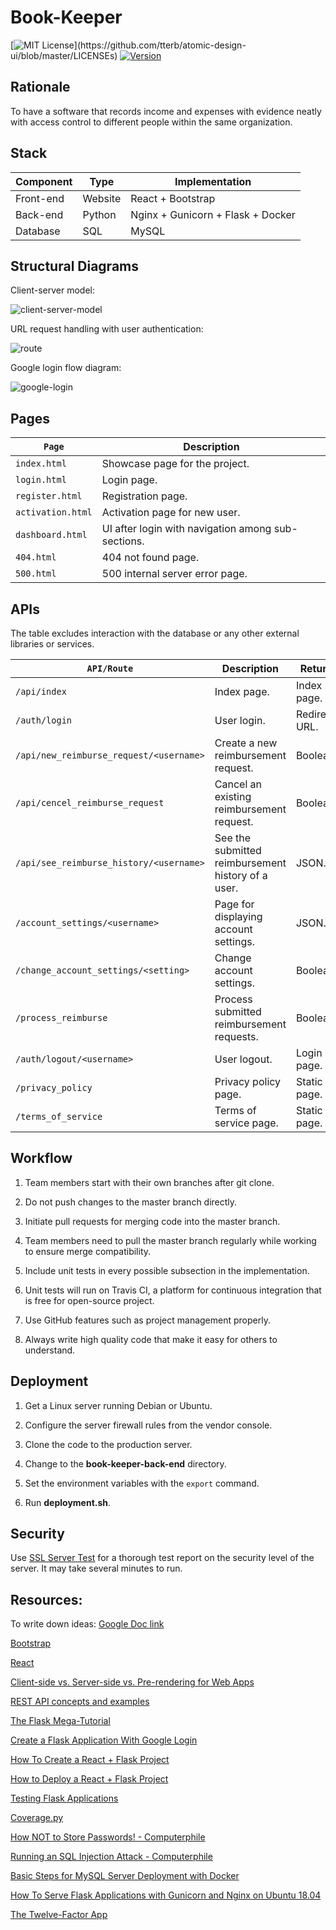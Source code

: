 # Book-Keeper

[![MIT License](https://img.shields.io/apm/l/atomic-design-ui.svg?)](https://github.com/tterb/atomic-design-ui/blob/master/LICENSEs)  [![Version](https://badge.fury.io/gh/tterb%2FHyde.svg)](https://badge.fury.io/gh/tterb%2FHyde)  

## Rationale

To have a software that records income and expenses with evidence neatly with access control to different people within the same organization.

## Stack

| Component 	| Type    	| Implementation                    	|
|-----------	|---------	|-----------------------------------	|
| Front-end 	| Website 	| React + Bootstrap                 	|
| Back-end  	| Python  	| Nginx + Gunicorn + Flask + Docker 	|
| Database  	| SQL     	| MySQL                             	|

## Structural Diagrams

Client-server model:

![client-server-model](structural-diagrams/Book-Keeping-Client-Server-Model.png)

URL request handling with user authentication:

![route](structural-diagrams/Routes.png)

Google login flow diagram:

![google-login](structural-diagrams/Google-Authentication.png)

## Pages

| `Page`            	| Description                                        	|
|-----------------	|----------------------------------------------------	|
| `index.html`      	| Showcase page for the project.                     	|
| `login.html`      	| Login page.                                        	|
| `register.html`   	| Registration page.                                 	|
| `activation.html` 	| Activation page for new user.                      	|
| `dashboard.html`  	| UI after login with navigation among sub-sections. 	|
| `404.html`        	| 404 not found page.                                	|
| `500.html`        	| 500 internal server error page.                    	|

## APIs

The table excludes interaction with the database or any other external libraries or services.

| `API/Route`                         	| Description                                        	| Return          	|
|-----------------------------------	|----------------------------------------------------	|-----------------	|
| `/api/index`                          | Index page.                                           | Index page.       |
| `/auth/login`                        	| User login.                                        	| Redirect URL.   	|
| `/api/new_reimburse_request/<username>`  	| Create a new reimbursement request.                	| Boolean.        	|
| `/api/cencel_reimburse_request`         	| Cancel an existing reimbursement request.          	| Boolean.        	|
| `/api/see_reimburse_history/<username>` 	| See the submitted reimbursement history of a user. 	| JSON.           	|
| `/account_settings/<username>`      	| Page for displaying account settings.               	| JSON.           	|
| `/change_account_settings/<setting>`  | Change account settings.                              | Boolean.          |
| `/process_reimburse`                	| Process submitted reimbursement requests.          	| Boolean.        	|
| `/auth/logout/<username>`            	| User logout.                                       	| Login page.     	|
| `/privacy_policy`                     | Privacy policy page.                                  | Static page.      |
| `/terms_of_service`                   | Terms of service page.                                | Static page.      |

## Workflow

1. Team members start with their own branches after git clone.

2. Do not push changes to the master branch directly.

2. Initiate pull requests for merging code into the master branch.

3. Team members need to pull the master branch regularly while working to ensure merge compatibility.

4. Include unit tests in every possible subsection in the implementation.

5. Unit tests will run on Travis CI, a platform for continuous integration that is free for open-source project.

6. Use GitHub features such as project management properly.

7. Always write high quality code that make it easy for others to understand.


## Deployment

1. Get a Linux server running Debian or Ubuntu.

2. Configure the server firewall rules from the vendor console.

3. Clone the code to the production server.

4. Change to the **book-keeper-back-end** directory. 

5. Set the environment variables with the `export` command.

6. Run **deployment.sh**.

## Security

Use [SSL Server Test](https://www.ssllabs.com/ssltest/index.html) for a thorough test report on the security level of the server. It may take several minutes to run.

## Resources:

To write down ideas: [Google Doc link](https://docs.google.com/document/d/1tP0tIFoo6x8RUdL7WfXMaWVJfe_p7pcsbhEWBY3d9BM/edit#)

[Bootstrap](https://react-bootstrap.github.io)

[React](https://reactjs.org)

[Client-side vs. Server-side vs. Pre-rendering for Web Apps](https://www.toptal.com/front-end/client-side-vs-server-side-pre-rendering)

[REST API concepts and examples](https://www.youtube.com/watch?v=7YcW25PHnAA)

[The Flask Mega-Tutorial](https://blog.miguelgrinberg.com/post/the-flask-mega-tutorial-part-i-hello-world)

[Create a Flask Application With Google Login](https://realpython.com/flask-google-login/)

[How To Create a React + Flask Project](https://blog.miguelgrinberg.com/post/how-to-create-a-react--flask-project)

[How to Deploy a React + Flask Project](https://blog.miguelgrinberg.com/post/how-to-deploy-a-react--flask-project)

[Testing Flask Applications](https://flask.palletsprojects.com/en/1.1.x/testing/)

[Coverage.py](https://coverage.readthedocs.io/en/coverage-5.1/)

[How NOT to Store Passwords! - Computerphile](https://www.youtube.com/watch?v=8ZtInClXe1Q)

[Running an SQL Injection Attack - Computerphile](https://www.youtube.com/watch?v=ciNHn38EyRc)

[Basic Steps for MySQL Server Deployment with Docker](https://dev.mysql.com/doc/mysql-installation-excerpt/8.0/en/docker-mysql-getting-started.html)

[How To Serve Flask Applications with Gunicorn and Nginx on Ubuntu 18.04](https://www.digitalocean.com/community/tutorials/how-to-serve-flask-applications-with-gunicorn-and-nginx-on-ubuntu-18-04)

[The Twelve-Factor App](https://12factor.net/)
